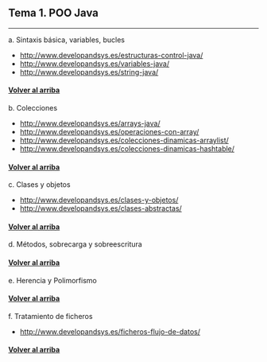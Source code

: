 <a name="tema1"></a>
## Tema 1. POO Java 
***

a.	Sintaxis básica, variables, bucles
- http://www.developandsys.es/estructuras-control-java/
- http://www.developandsys.es/variables-java/
- http://www.developandsys.es/string-java/

#### [Volver al arriba](#tema1)

b.	Colecciones
- http://www.developandsys.es/arrays-java/
- http://www.developandsys.es/operaciones-con-array/
- http://www.developandsys.es/colecciones-dinamicas-arraylist/
- http://www.developandsys.es/colecciones-dinamicas-hashtable/


#### [Volver al arriba](#tema1)

c.	Clases y objetos
- http://www.developandsys.es/clases-y-objetos/
- http://www.developandsys.es/clases-abstractas/

#### [Volver al arriba](#tema1)

d.	Métodos, sobrecarga y sobreescritura

#### [Volver al arriba](#tema1)

e.	Herencia y Polimorfismo

#### [Volver al arriba](#tema1)

f.	Tratamiento de ficheros

- http://www.developandsys.es/ficheros-flujo-de-datos/

#### [Volver al arriba](#tema1)
